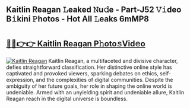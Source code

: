 ## Kaitlin Reagan 𝙻eaked 𝙽u𝚍e - Part-J52 𝚅𝚒deo B𝚒kini 𝙿hotos - Hot All 𝙻eaks 6mMP8

# <h2><a href="http://ld1aqu.urlbe.top/?page=Kaitlin+Reagan">🔗🔗👉👉 Kaitlin Reagan P𝚑oto𝚜Vid𝚎o</a></h2>

[![Kaitlin Reagan](https://i.imgur.com/eBuTRDB.gif)](http://ld1aqu.urlbe.top/?page=Kaitlin+Reagan)
Kaitlin Reagan, a multifaceted and divisive character, defies straightforward classification. Her distinctive online style has captivated and provoked viewers, sparking debates on ethics, self-expression, and the complexities of digital communities. Despite the ambiguity of her future goals, her role in shaping the online world is undeniable. Armed with an unyielding spirit and undeniable allure, Kaitlin Reagan reach in the digital universe is boundless.
